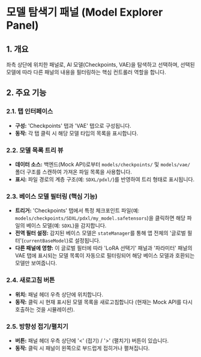# 모델 탐색기 패널 (Model Explorer Panel)

## 1. 개요
좌측 상단에 위치한 패널로, AI 모델(Checkpoints, VAE)을 탐색하고 선택하며, 선택된 모델에 따라 다른 패널의 내용을 필터링하는 핵심 컨트롤러 역할을 합니다.

## 2. 주요 기능

### 2.1. 탭 인터페이스
- **구성:** 'Checkpoints' 탭과 'VAE' 탭으로 구성됩니다.
- **동작:** 각 탭 클릭 시 해당 모델 타입의 목록을 표시합니다.

### 2.2. 모델 목록 트리 뷰
- **데이터 소스:** 백엔드(Mock API)로부터 `models/checkpoints/` 및 `models/vae/` 폴더 구조를 스캔하여 가져온 파일 목록을 사용합니다.
- **표시:** 파일 경로의 계층 구조(예: `SDXL/pdxl/`)를 반영하여 트리 형태로 표시됩니다.

### 2.3. 베이스 모델 필터링 (핵심 기능)
- **트리거:** 'Checkpoints' 탭에서 특정 체크포인트 파일(예: `models/checkpoints/SDXL/pdxl/my_model.safetensors`)을 클릭하면 해당 파일의 베이스 모델(예: `SDXL`)을 감지합니다.
- **전역 필터 설정:** 감지된 베이스 모델은 `stateManager`를 통해 앱 전체의 '글로벌 필터'(`currentBaseModel`)로 설정됩니다.
- **다른 패널에 영향:** 이 글로벌 필터에 따라 'LoRA 선택기' 패널과 '파라미터' 패널의 VAE 탭에 표시되는 모델 목록이 자동으로 필터링되어 해당 베이스 모델과 호환되는 모델만 보여줍니다.

### 2.4. 새로고침 버튼
- **위치:** 패널 헤더 우측 상단에 위치합니다.
- **동작:** 클릭 시 현재 표시된 모델 목록을 새로고침합니다 (현재는 Mock API를 다시 호출하는 것을 시뮬레이션).

### 2.5. 방향성 접기/펼치기
- **버튼:** 패널 헤더 우측 상단에 '<' (접기) / '>' (펼치기) 버튼이 있습니다.
- **동작:** 클릭 시 패널이 왼쪽으로 부드럽게 접히거나 펼쳐집니다.
